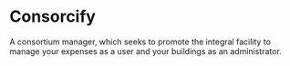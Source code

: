 # Consorcify
A consortium manager, which seeks to promote the integral facility to manage your expenses as a user and your buildings as an administrator.
